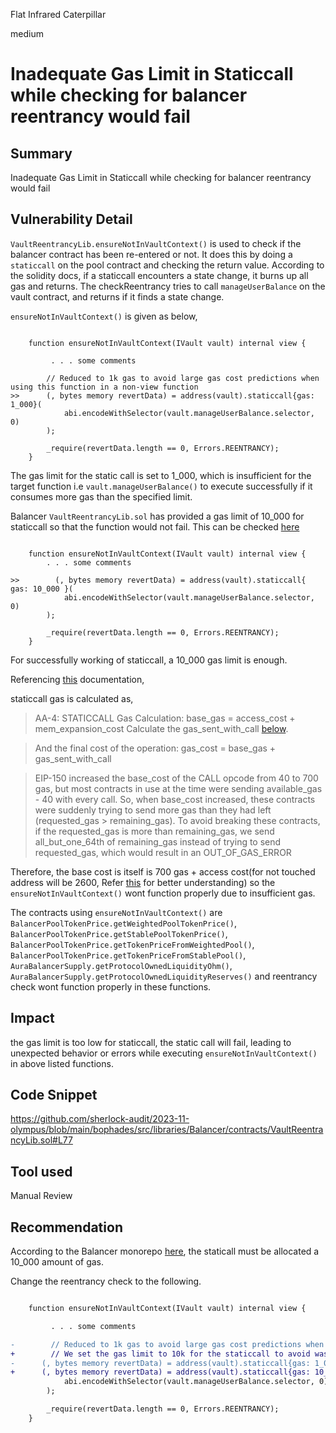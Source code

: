 Flat Infrared Caterpillar

medium

# Inadequate Gas Limit in Staticcall while checking for balancer reentrancy would fail

## Summary
Inadequate Gas Limit in Staticcall while checking for balancer reentrancy would fail

## Vulnerability Detail

`VaultReentrancyLib.ensureNotInVaultContext()` is used to check if the balancer contract has been re-entered or not. It does this by doing a `staticcall` on the pool contract and checking the return value. 
According to the solidity docs, if a staticcall encounters a state change, it burns up all gas and returns. The checkReentrancy tries to call `manageUserBalance` on the vault contract, and returns if it finds a state change.

`ensureNotInVaultContext()` is given as below,

```solidity

    function ensureNotInVaultContext(IVault vault) internal view {

         . . . some comments

        // Reduced to 1k gas to avoid large gas cost predictions when using this function in a non-view function
>>      (, bytes memory revertData) = address(vault).staticcall{gas: 1_000}(
            abi.encodeWithSelector(vault.manageUserBalance.selector, 0)
        );

        _require(revertData.length == 0, Errors.REENTRANCY);
    }
```

The gas limit for the static call is set to 1_000, which is insufficient for the target function i.e `vault.manageUserBalance()` to execute successfully if it consumes more gas than the specified limit.

Balancer `VaultReentrancyLib.sol` has provided a gas limit of 10_000 for staticcall so that the function would not fail. This can be checked [here](https://github.com/balancer/balancer-v2-monorepo/blob/227683919a7031615c0bc7f144666cdf3883d212/pkg/pool-utils/contracts/lib/VaultReentrancyLib.sol#L78)

```solidity

    function ensureNotInVaultContext(IVault vault) internal view {
        . . . some comments

>>        (, bytes memory revertData) = address(vault).staticcall{ gas: 10_000 }(
            abi.encodeWithSelector(vault.manageUserBalance.selector, 0)
        );

        _require(revertData.length == 0, Errors.REENTRANCY);
    }
```

For successfully working of staticcall, a 10_000 gas limit is enough. 

Referencing [this](https://github.com/wolflo/evm-opcodes/blob/main/gas.md#aa-call-operations) documentation, 

staticcall gas is calculated as,

> AA-4: STATICCALL
Gas Calculation:
base_gas = access_cost + mem_expansion_cost
Calculate the gas_sent_with_call [below](https://github.com/wolflo/evm-opcodes/blob/main/gas.md#aa-f-gas-to-send-with-call-operations).

> And the final cost of the operation:
gas_cost = base_gas + gas_sent_with_call


> EIP-150 increased the base_cost of the CALL opcode from 40 to 700 gas, but most contracts in use at the time were sending available_gas - 40 with every call. So, when base_cost increased, these contracts were suddenly trying to send more gas than they had left (requested_gas > remaining_gas). To avoid breaking these contracts, if the requested_gas is more than remaining_gas, we send all_but_one_64th of remaining_gas instead of trying to send requested_gas, which would result in an OUT_OF_GAS_ERROR

Therefore, the base cost is itself is 700 gas + access cost(for not touched address will be 2600, Refer [this](https://github.com/wolflo/evm-opcodes/blob/main/gas.md#aa-call-operations) for better understanding) so the `ensureNotInVaultContext()` wont function properly due to insufficient gas. 

The contracts using `ensureNotInVaultContext()` are `BalancerPoolTokenPrice.getWeightedPoolTokenPrice()`, `BalancerPoolTokenPrice.getStablePoolTokenPrice()`,  `BalancerPoolTokenPrice.getTokenPriceFromWeightedPool()`, `BalancerPoolTokenPrice.getTokenPriceFromStablePool()`, `AuraBalancerSupply.getProtocolOwnedLiquidityOhm()`, `AuraBalancerSupply.getProtocolOwnedLiquidityReserves()` and reentrancy check wont function properly in these functions.

## Impact

the gas limit is too low for staticcall, the static call will fail, leading to unexpected behavior or errors while executing `ensureNotInVaultContext()` in above listed functions.

## Code Snippet
https://github.com/sherlock-audit/2023-11-olympus/blob/main/bophades/src/libraries/Balancer/contracts/VaultReentrancyLib.sol#L77


## Tool used
Manual Review

## Recommendation
According to the Balancer monorepo [here](https://github.com/balancer/balancer-v2-monorepo/blob/227683919a7031615c0bc7f144666cdf3883d212/pkg/pool-utils/contracts/lib/VaultReentrancyLib.sol#L78), the staticall must be allocated a 10_000 amount of gas. 

Change the reentrancy check to the following.

```diff

    function ensureNotInVaultContext(IVault vault) internal view {

         . . . some comments

-        // Reduced to 1k gas to avoid large gas cost predictions when using this function in a non-view function
+        // We set the gas limit to 10k for the staticcall to avoid wasting gas when it reverts due to storage modification
-      (, bytes memory revertData) = address(vault).staticcall{gas: 1_000}(
+      (, bytes memory revertData) = address(vault).staticcall{gas: 10_000}(
            abi.encodeWithSelector(vault.manageUserBalance.selector, 0)
        );

        _require(revertData.length == 0, Errors.REENTRANCY);
    }
```